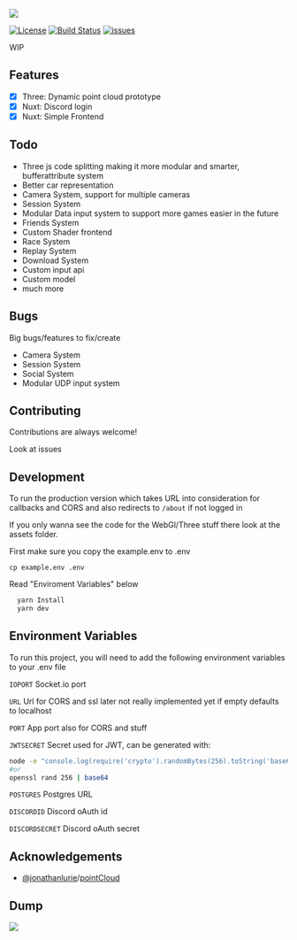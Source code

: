 ![](https://user-images.githubusercontent.com/1221769/148717218-fe44c144-98e7-40b1-b806-f9d572c1cccd.png)

[![License](https://img.shields.io/badge/License-MIT-blue)](#license)
[![Build Status](https://app.travis-ci.com/GREEB/trakr.app.svg?branch=main)](https://app.travis-ci.com/GREEB/trakr.app)
[![issues](https://github.com/GREEB/ForzaPointCloud/workflows/todo2issue/badge.svg)](https://github.com/GREEB/trakr.app/actions?query=workflow:"todo2issue")

WIP

## Features

- [x]  Three: Dynamic point cloud prototype
- [x]  Nuxt: Discord login
- [x]  Nuxt: Simple Frontend

## Todo

- Three js code splitting making it more modular and smarter, bufferattribute system
- Better car representation 
- Camera System, support for multiple cameras
- Session System
- Modular Data input system to support more games easier in the future
- Friends System
- Custom Shader frontend
- Race System
- Replay System
- Download System
- Custom input api
- Custom model
- much more


## Bugs

Big bugs/features to fix/create
 - Camera System
 - Session System
 - Social System
 - Modular UDP input system

## Contributing

Contributions are always welcome!

Look at issues

## Development

To run the production version which takes URL into consideration for callbacks and CORS and also redirects to ```/about``` if not logged in

If you only wanna see the code for the WebGl/Three stuff there look at the assets folder.

First make sure you copy the example.env to .env

```cp example.env .env```

Read "Enviroment Variables" below


```bash
  yarn Install
  yarn dev
```
    
## Environment Variables

To run this project, you will need to add the following environment variables to your .env file

`IOPORT` Socket.io port

`URL` Url for CORS and ssl later not really implemented yet if empty defaults to localhost

`PORT` App port also for CORS and stuff

`JWTSECRET` Secret used for JWT, can be generated with:
```bash
node -e "console.log(require('crypto').randomBytes(256).toString('base64'));"
#or
openssl rand 256 | base64
```

`POSTGRES` Postgres URL

`DISCORDID` Discord oAuth id

`DISCORDSECRET` Discord oAuth secret


## Acknowledgements

 - [@jonathanlurie](https://github.com/jonathanlurie)/[pointCloud](https://github.com/jonathanlurie/pointCloud)


## Dump

![](https://user-images.githubusercontent.com/1221769/148322387-67a89550-77f5-4c04-80ac-af9329859144.gif)
